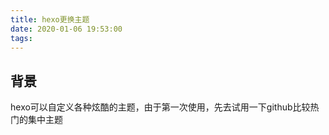 ```yaml
---
title: hexo更换主题
date: 2020-01-06 19:53:00
tags:
---
```


## 背景
hexo可以自定义各种炫酷的主题，由于第一次使用，先去试用一下github比较热门的集中主题
